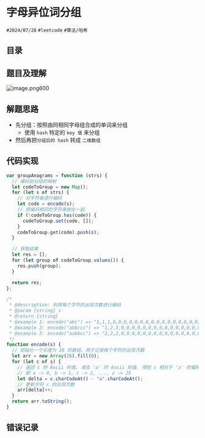 
# 字母异位词分组

`#2024/07/28` `#leetcode`  `#算法/哈希`  

## 目录
<!-- toc -->
 ## 题目及理解 

![image.png600](https://832-1310531898.cos.ap-beijing.myqcloud.com/202407281620623.png?imageSlim)

## 解题思路

- 先分组：按照由同相同字母组合成的单词来分组
   - 使用 `hash` 特定的 `key 值` 来分组
- 然后再把`分组后的 hash` 转成 `二维数组`

## 代码实现
```javascript
var groupAnagrams = function (strs) {
  // 编码到分组的映射
  let codeToGroup = new Map();
  for (let s of strs) {
    // 对字符串进行编码
    let code = encode(s);
    // 把编码相同的字符串放在一起
    if (!codeToGroup.has(code)) {
      codeToGroup.set(code, []);
    }
    codeToGroup.get(code).push(s);
  }

  // 获取结果
  let res = [];
  for (let group of codeToGroup.values()) {
    res.push(group);
  }

  return res;
};

/*
 * @description: 利用每个字符的出现次数进行编码
 * @param {string} s
 * @return {string}
 * @example 1: encode("abc") => "1,1,1,0,0,0,0,0,0,0,0,0,0,0,0,0,0,0,0,0,0,0,0,0,0,0"
 * @example 2: encode("abbccc") => "1,2,3,0,0,0,0,0,0,0,0,0,0,0,0,0,0,0,0,0,0,0,0,0,0,0"
 * @example 3: encode("aabbcc") => "2,2,2,0,0,0,0,0,0,0,0,0,0,0,0,0,0,0,0,0,0,0,0,0,0,0"
 */
function encode(s) {
  // 初始化一个长度为 26 的数组，用于记录每个字符的出现次数
  let arr = new Array(26).fill(0);
  for (let c of s) {
    // 返回 c 的 Ascii 码值, 减去 'a' 的 Ascii 码值, 得到 c 相对于 'a' 的偏移量
    // 即 a -> 0, b -> 1, c -> 2, ..., z -> 25
    let delta = c.charCodeAt() - "a".charCodeAt();
    // 更新字符 c 的出现次数
    arr[delta]++;
  }
  return arr.toString();
}

```

## 错误记录

